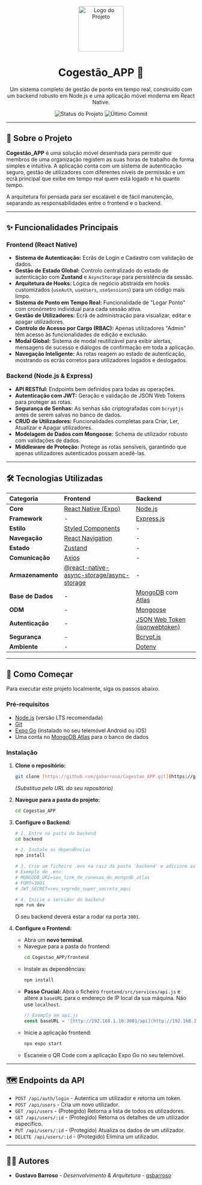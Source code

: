 <div align="center">
  <img src="https://via.placeholder.com/150/fdd835/000000?text=CPE" alt="Logo do Projeto" width="120">
  <h1>Cogestão_APP 🚀</h1>
  <p>
    Um sistema completo de gestão de ponto em tempo real, construído com um backend robusto em Node.js e uma aplicação móvel moderna em React Native.
  </p>
  <p>
    <img src="https://img.shields.io/badge/status-em%20desenvolvimento-yellow" alt="Status do Projeto">
    <img src="https://img.shields.io/github/last-commit/gsbarroso/Cogestao_APP" alt="Último Commit">
  </p>
</div>

---

## 📖 **Sobre o Projeto**

**Cogestão_APP** é uma solução móvel desenhada para permitir que membros de uma organização registem as suas horas de trabalho de forma simples e intuitiva. A aplicação conta com um sistema de autenticação seguro, gestão de utilizadores com diferentes níveis de permissão e um ecrã principal que exibe em tempo real quem está logado e há quanto tempo.

A arquitetura foi pensada para ser escalável e de fácil manutenção, separando as responsabilidades entre o frontend e o backend.

---

## ✨ **Funcionalidades Principais**

### **Frontend (React Native)**
-   **Sistema de Autenticação:** Ecrãs de Login e Cadastro com validação de dados.
-   **Gestão de Estado Global:** Controlo centralizado do estado de autenticação com **Zustand** e `AsyncStorage` para persistência da sessão.
-   **Arquitetura de Hooks:** Lógica de negócio abstraída em hooks customizados (`useAuth`, `useUsers`, `useSessions`) para um código mais limpo.
-   **Sistema de Ponto em Tempo Real:** Funcionalidade de "Logar Ponto" com cronómetro individual para cada sessão ativa.
-   **Gestão de Utilizadores:** Ecrã de administração para visualizar, editar e apagar utilizadores.
-   **Controlo de Acesso por Cargo (RBAC):** Apenas utilizadores "Admin" têm acesso às funcionalidades de edição e exclusão.
-   **Modal Global:** Sistema de modal reutilizável para exibir alertas, mensagens de sucesso e diálogos de confirmação em toda a aplicação.
-   **Navegação Inteligente:** As rotas reagem ao estado de autenticação, mostrando os ecrãs corretos para utilizadores logados e deslogados.

### **Backend (Node.js & Express)**
-   **API RESTful:** Endpoints bem definidos para todas as operações.
-   **Autenticação com JWT:** Geração e validação de JSON Web Tokens para proteger as rotas.
-   **Segurança de Senhas:** As senhas são criptografadas com `bcryptjs` antes de serem salvas no banco de dados.
-   **CRUD de Utilizadores:** Funcionalidades completas para Criar, Ler, Atualizar e Apagar utilizadores.
-   **Modelagem de Dados com Mongoose:** Schema de utilizador robusto com validações de dados.
-   **Middleware de Proteção:** Protege as rotas sensíveis, garantindo que apenas utilizadores autenticados possam acedê-las.

---

## 🛠️ **Tecnologias Utilizadas**

| Categoria   | Frontend                                                                                      | Backend                                                                                          |
| :---------- | :-------------------------------------------------------------------------------------------- | :----------------------------------------------------------------------------------------------- |
| **Core** | [React Native (Expo)](https://reactnative.dev/)                                               | [Node.js](https://nodejs.org/en/)                                                                |
| **Framework** | -                                                                                             | [Express.js](https://expressjs.com/pt-br/)                                                       |
| **Estilo** | [Styled Components](https://styled-components.com/)                                           | -                                                                                                |
| **Navegação** | [React Navigation](https://reactnavigation.org/)                                              | -                                                                                                |
| **Estado** | [Zustand](https://github.com/pmndrs/zustand)                                                  | -                                                                                                |
| **Comunicação** | [Axios](https://axios-http.com/)                                                              | -                                                                                                |
| **Armazenamento** | [@react-native-async-storage/async-storage](https://github.com/react-native-async-storage/async-storage) | -                                                                                                |
| **Base de Dados** | -                                                                                             | [MongoDB](https://www.mongodb.com/) com [Atlas](https://www.mongodb.com/cloud/atlas)             |
| **ODM** | -                                                                                             | [Mongoose](https://mongoosejs.com/)                                                              |
| **Autenticação** | -                                                                                             | [JSON Web Token (jsonwebtoken)](https://github.com/auth0/node-jsonwebtoken)                      |
| **Segurança** | -                                                                                             | [Bcrypt.js](https://github.com/dcodeIO/bcrypt.js)                                                |
| **Ambiente** | -                                                                                             | [Dotenv](https://github.com/motdotla/dotenv)                                                     |

---

## 🚀 **Como Começar**

Para executar este projeto localmente, siga os passos abaixo.

### **Pré-requisitos**
* [Node.js](https://nodejs.org/en/download/) (versão LTS recomendada)
* [Git](https://git-scm.com/downloads)
* [Expo Go](https://expo.dev/go) (instalado no seu telemóvel Android ou iOS)
* Uma conta no [MongoDB Atlas](https://www.mongodb.com/cloud/atlas) para o banco de dados

### **Instalação**

1.  **Clone o repositório:**
    ```bash
    git clone [https://github.com/gsbarroso/Cogestao_APP.git](https://github.com/gsbarroso/Cogestao_APP.git)
    ```
    *(Substitua pelo URL do seu repositório)*

2.  **Navegue para a pasta do projeto:**
    ```bash
    cd Cogestao_APP
    ```

3.  **Configure o Backend:**
    ```bash
    # 1. Entre na pasta do backend
    cd backend
    
    # 2. Instale as dependências
    npm install
    
    # 3. Crie um ficheiro .env na raiz da pasta 'backend' e adicione as suas variáveis
    # Exemplo de .env:
    # MONGODB_URI=seu_link_de_conexao_do_mongodb_atlas
    # PORT=3001
    # JWT_SECRET=seu_segredo_super_secreto_aqui
    
    # 4. Inicie o servidor do backend
    npm run dev
    ```
    O seu backend deverá estar a rodar na porta `3001`.

4.  **Configure o Frontend:**
    * Abra um **novo terminal**.
    * Navegue para a pasta do frontend:
        ```bash
        cd Cogestao_APP/frontend 
        ```
    * Instale as dependências:
        ```bash
        npm install
        ```
    * **Passo Crucial:** Abra o ficheiro `frontend/src/services/api.js` e altere a `baseURL` para o endereço de IP local da sua máquina. Não use `localhost`.
        ```javascript
        // Exemplo em api.js
        const baseURL = '[http://192.168.1.10:3001/api](http://192.168.1.10:3001/api)'; 
        ```
    * Inicie a aplicação frontend:
        ```bash
        npx expo start
        ```
    * Escaneie o QR Code com a aplicação Expo Go no seu telemóvel.

---

## 🗺️ **Endpoints da API**

-   `POST /api/auth/login` - Autentica um utilizador e retorna um token.
-   `POST /api/users` - Cria um novo utilizador.
-   `GET /api/users` - (Protegido) Retorna a lista de todos os utilizadores.
-   `GET /api/users/:id` - (Protegido) Retorna os detalhes de um utilizador específico.
-   `PUT /api/users/:id` - (Protegido) Atualiza os dados de um utilizador.
-   `DELETE /api/users/:id` - (Protegido) Elimina um utilizador.

---

## 👨‍💻 **Autores**

* **Gustavo Barroso** - *Desenvolvimento & Arquitetura* - [gsbarroso](https://github.com/gsbarroso)

